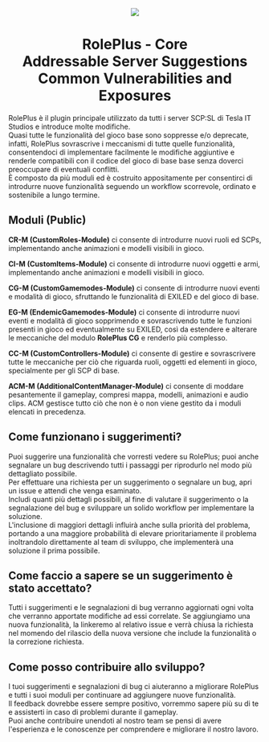 <p align="center">
  <img src="https://cdn.discordapp.com/attachments/700666264791547925/925703103813128222/RolePlus.png" />
</p>

<h1 align="center">RolePlus - Core<br>Addressable Server Suggestions<br>Common Vulnerabilities and Exposures</h1></align>

RolePlus è il plugin principale utilizzato da tutti i server SCP:SL di Tesla IT Studios e introduce molte modifiche.
<br>Quasi tutte le funzionalità del gioco base sono soppresse e/o deprecate, infatti, RolePlus sovrascrive i meccanismi di tutte quelle funzionalità, consentendoci di implementare facilmente le modifiche aggiuntive e renderle compatibili con il codice del gioco di base base senza doverci preoccupare di eventuali conflitti.
<br>È composto da più moduli ed è costruito appositamente per consentirci di introdurre nuove funzionalità seguendo un workflow scorrevole, ordinato e sostenibile a lungo termine.

## Moduli (Public)

**CR-M (CustomRoles-Module)** ci consente di introdurre nuovi ruoli ed SCPs, implementando anche animazioni e modelli visibili in gioco.

**CI-M (CustomItems-Module)** ci consente di introdurre nuovi oggetti e armi, implementando anche animazioni e modelli visibili in gioco.

**CG-M (CustomGamemodes-Module)** ci consente di introdurre nuovi eventi e modalità di gioco, sfruttando le funzionalità di EXILED e del gioco di base.

**EG-M (EndemicGamemodes-Module)** ci consente di introdurre nuovi eventi e modalità di gioco sopprimendo e sovrascrivendo tutte le funzioni presenti in gioco ed eventualmente su EXILED, così da estendere e alterare le meccaniche del modulo **RolePlus CG** e renderlo più complesso.

**CC-M (CustomControllers-Module)** ci consente di gestire e sovrascrivere tutte le meccaniche per ciò che riguarda ruoli, oggetti ed elementi in gioco, specialmente per gli SCP di base.

**ACM-M (AdditionalContentManager-Module)** ci consente di moddare pesantemente il gameplay, compresi mappa, modelli, animazioni e audio clips. ACM gestisce tutto ciò che non è o non viene gestito da i moduli elencati in precedenza.

## Come funzionano i suggerimenti?
Puoi suggerire una funzionalità che vorresti vedere su RolePlus; puoi anche segnalare un bug descrivendo tutti i passaggi per riprodurlo nel modo più dettagliato possibile.
<br>Per effettuare una richiesta per un suggerimento o segnalare un bug, apri un issue e attendi che venga esaminato.
<br>Includi quanti più dettagli possibili, al fine di valutare il suggerimento o la segnalazione del bug e sviluppare un solido workflow per implementare la soluzione.
<br>L'inclusione di maggiori dettagli influirà anche sulla priorità del problema, portando a una maggiore probabilità di elevare prioritariamente il problema inoltrandolo direttamente al team di sviluppo, che implementerà una soluzione il prima possibile.

## Come faccio a sapere se un suggerimento è stato accettato?
Tutti i suggerimenti e le segnalazioni di bug verranno aggiornati ogni volta che verranno apportate modifiche ad essi correlate.
Se aggiungiamo una nuova funzionalità, la linkeremo al relativo issue e verrà chiusa la richiesta nel momendo del rilascio della nuova versione che include la funzionalità o la correzione richiesta.

## Come posso contribuire allo sviluppo?
I tuoi suggerimenti e segnalazioni di bug ci aiuteranno a migliorare RolePlus e tutti i suoi moduli per continuare ad aggiungere nuove funzionalità.
<br>Il feedback dovrebbe essere sempre positivo, vorremmo sapere più su di te e assisterti in caso di problemi durante il gameplay.
<br>Puoi anche contribuire unendoti al nostro team se pensi di avere l'esperienza e le conoscenze per comprendere e migliorare il nostro lavoro.
